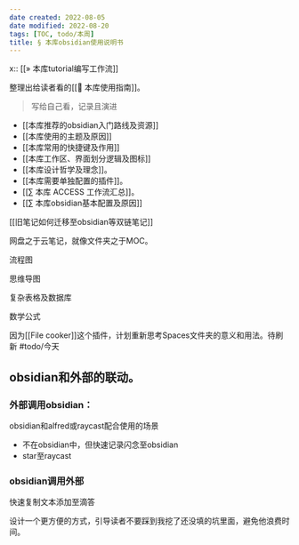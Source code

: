 ```yaml
---
date created: 2022-08-05
date modified: 2022-08-20
tags: [TOC, todo/本周]
title: § 本库obsidian使用说明书
---
```


x:: [[» 本库tutorial编写工作流]]

整理出给读者看的[[🧰 本库使用指南]]。

> 写给自己看，记录且演进
- [[本库推荐的obsidian入门路线及资源]]
- [[本库使用的主题及原因]]
- [[本库常用的快捷键及作用]]
- [[本库工作区、界面划分逻辑及图标]]
- [[本库设计哲学及理念]]。
- [[本库需要单独配置的插件]]。
- [[∑ 本库 ACCESS 工作流汇总]]。
- [[∑ 本库obsidian基本配置及原因]]

[[旧笔记如何迁移至obsidian等双链笔记]]

网盘之于云笔记，就像文件夹之于MOC。

流程图

思维导图

复杂表格及数据库

数学公式

因为[[File cooker]]这个插件，计划重新思考Spaces文件夹的意义和用法。待刷新 #todo/今天

## obsidian和外部的联动。

### 外部调用obsidian：

obsidian和alfred或raycast配合使用的场景

- 不在obsidian中，但快速记录闪念至obsidian
- star至raycast

### obsidian调用外部

快速复制文本添加至滴答

设计一个更方便的方式，引导读者不要踩到我挖了还没填的坑里面，避免他浪费时间。
